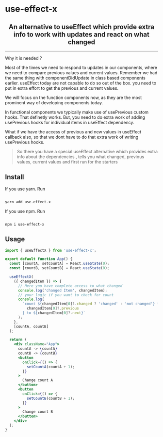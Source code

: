 # use-effect-x

<h2  align="center">An alternative to useEffect which provide extra info to work with updates and react on what changed</h2>

---

Why it is needed ?

Most of the times we need to respond to updates in our components, where we need to compare previous values and current values. Remember we had the same thing with componentDidUpdate in class based components earlier. useEffect today are not capable to do so out of the box. you need to put in extra effort to get the previous and current values.

We will focus on the function components now, as they are the most prominent way of developing components today.

In functional components we typically make use of usePrevious custom hooks. That definetly works. But, you need to do extra work of adding usePrevious hooks for individual items in useEffect dependency.

What if we have the access of previous and new values in useEffect callback also, so that we dont have to do that extra work of writing usePrevious hooks.

> So there you have a special useEffect alternative which provides extra info about the dependencies , tells you what changed, previous values, current values and first run for the starters

## Install

If you use yarn. Run

```sh

yarn add use-effect-x

```

If you use npm. Run

```

npm i use-effect-x

```

## Usage

```jsx
import { useEffectX } from 'use-effect-x';

export default function App() {
  const [countA, setCountA] = React.useState(0);
  const [countB, setCountB] = React.useState(0);

  useEffectX(
    ({ changedItem }) => {
      // Here you have complete access to what changed
      console.log('changed Item', changedItem);
      // your logic if you want to check for count
      console.log(
        `count ${changedItem[0]?.changed ? 'changed' : 'not changed'} from ${
          changedItem[0]?.previous
        } to ${changedItem[0]?.next}`
      );
    },
    [countA, countB]
  );

  return (
    <div className="App">
      countA -> {countA}
      countB -> {countB}
      <button
        onClick={() => {
          setCountA(countA + 1);
        }}
      >
        Change count A
      </button>
      <button
        onClick={() => {
          setCountB(countB + 1);
        }}
      >
        Change count B
      </button>
    </div>
  );
}
```
